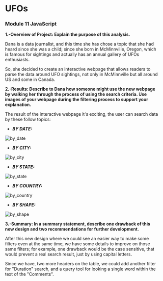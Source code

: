 # UFOs
### Module 11 JavaScript

**1.-Overview of Project: Explain the purpose of this analysis.**

Dana is a data journalist, and this time she has chose a topic that she had heard since she was a child; since she born in McMinnville, Oregon, which is famous for sightings and actually has an annual gallery of UFOs enthusiasts.

So, she decided to create an interactive webpage that allows readers to parse the data around UFO sightings, not only in McMinnville but all around US and some in Canada.

**2.-Results: Describe to Dana how someone might use the new webpage by walking her through the process of using the search criteria. Use images of your webpage during the filtering process to support your explanation.**

The result of the interactive webpage it's exciting, the user can search data by these follow topics:

- ***BY DATE:***

![by_date](https://user-images.githubusercontent.com/90433064/144792833-5f8d9d42-da1e-45e9-b67b-73d94bae1de6.png)

- ***BY CITY:***

![by_city](https://user-images.githubusercontent.com/90433064/144793058-be81a17c-807a-4513-8196-4ccf1084f337.png)

- ***BY STATE:***

![by_state](https://user-images.githubusercontent.com/90433064/144793072-958faed2-1b26-4cc9-9a1e-a2319b825996.png)

- ***BY COUNTRY:***

![by_country](https://user-images.githubusercontent.com/90433064/144793083-2a342241-04ad-470d-a374-87c011c96fd5.png)

- ***BY SHAPE:***

![by_shape](https://user-images.githubusercontent.com/90433064/144793089-17deb05b-0651-46a5-8bc1-f4d17993ca90.png)

**3.-Summary: In a summary statement, describe one drawback of this new design and two recommendations for further development.**

After this new design where we could see an easier way to make some filters even at the same time, we have some details to improve on those same filters; for example, one drawback would be the case sensitive, that would prevent a real search result, just by using capital letters. 

Since we have, two more headers on the table, we could add another filter for "Duration" search, and a query tool for looking a single word within the text of the "Comments".
